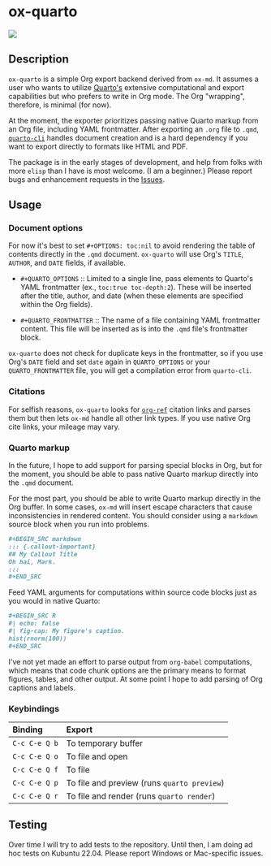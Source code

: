 # ox-quarto

![](https://img.shields.io/badge/Status-In%20development-red)


## Description

`ox-quarto` is a simple Org export backend derived from `ox-md`. It assumes a user who wants to utilize [Quarto's](https://quarto.org) extensive computational and export capabilities but who prefers to write in Org mode. The Org "wrapping", therefore, is minimal (for now).

At the moment, the exporter prioritizes passing native Quarto markup from an Org file, including YAML frontmatter. After exporting an `.org` file to `.qmd`, [`quarto-cli`](https://github.com/quarto-dev/quarto-cli) handles document creation and is a hard dependency if you want to export directly to formats like HTML and PDF. 

The package is in the early stages of development, and help from folks with more `elisp` than I have is most welcome. (I am a beginner.) Please report bugs and enhancement requests in the [Issues](https://github.com/jrgant/ox-quarto/issues).


## Usage

### Document options

For now it's best to set `#+OPTIONS: toc:nil` to avoid rendering the table of contents directly in the `.qmd` document. `ox-quarto` will use Org's `TITLE`, `AUTHOR`, and `DATE` fields, if available.

- `#+QUARTO_OPTIONS` :: Limited to a single line, pass elements to Quarto's YAML frontmatter (ex., `toc:true toc-depth:2`). These will be inserted after the title, author, and date (when these elements are specified within the Org fields).

- `#+QUARTO_FRONTMATTER` :: The name of a file containing YAML frontmatter content. This file will be inserted as is into the `.qmd` file's frontmatter block.

`ox-quarto` does not check for duplicate keys in the frontmatter, so if you use Org's `DATE` field and set `date` again in `QUARTO_OPTIONS` or your `QUARTO_FRONTMATTER` file, you will get a compilation error from `quarto-cli`.

### Citations

For selfish reasons, `ox-quarto` looks for [`org-ref`](https://github.com/jkitchin/org-ref) citation links and parses them but then lets `ox-md` handle all other link types. If you use native Org cite links, your mileage may vary.

### Quarto markup 

In the future, I hope to add support for parsing special blocks in Org, but for the moment, you should be able to pass native Quarto markup directly into the `.qmd` document.

For the most part, you should be able to write Quarto markup directly in the Org buffer. In some cases, `ox-md` will insert escape characters that cause inconsistencies in rendered content. You should consider using a `markdown` source block when you run into problems.

```org
#+BEGIN_SRC markdown
::: {.callout-important}
## My Callout Title
Oh hai, Mark.
:::
#+END_SRC
```

Feed YAML arguments for computations within source code blocks just as you would in native Quarto:

```org
#+BEGIN_SRC R
#| echo: false
#| fig-cap: My figure's caption.
hist(rnorm(100))
#+END_SRC
```

I've not yet made an effort to parse output from `org-babel` computations, which means that code chunk options are the primary means to format figures, tables, and other output. At some point I hope to add parsing of Org captions and labels.

### Keybindings

| Binding       | Export                                      |
|:--------------|:--------------------------------------------|
| `C-c C-e Q b` | To temporary buffer                         |
| `C-c C-e Q o` | To file and open                            |
| `C-c C-e Q f` | To file                                     |
| `C-c C-e Q p` | To file and preview (runs `quarto preview`) |
| `C-c C-e Q r` | To file and render (runs `quarto render`)   |


## Testing

Over time I will try to add tests to the repository. Until then, I am doing ad hoc tests on Kubuntu 22.04. Please report Windows or Mac-specific issues.
